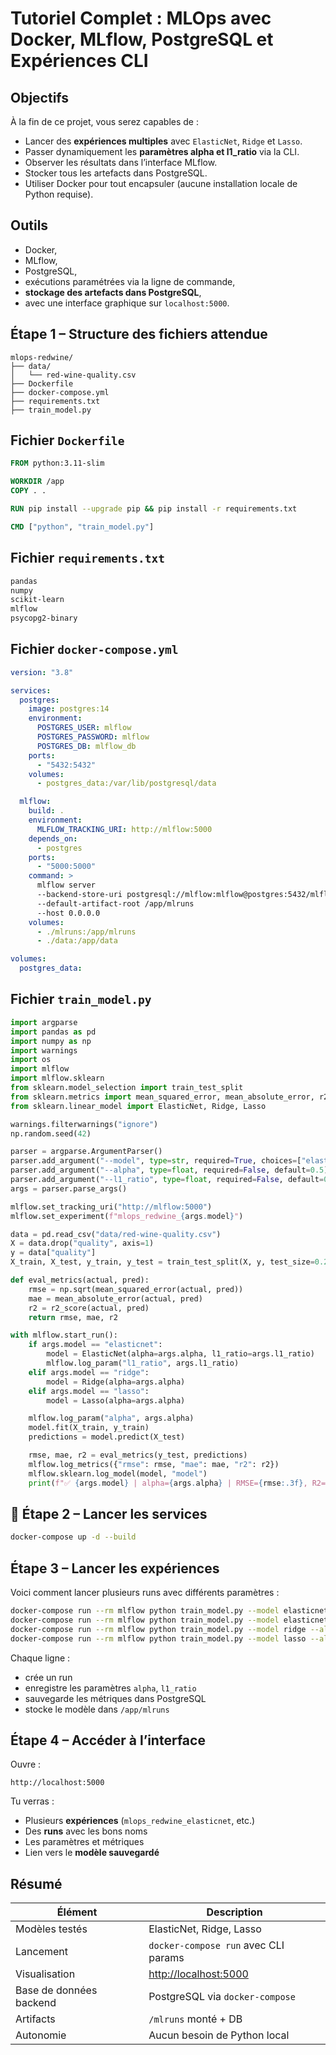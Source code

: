 #  Tutoriel Complet : MLOps avec Docker, MLflow, PostgreSQL et Expériences CLI

##  Objectifs

À la fin de ce projet, vous serez capables de :

* Lancer des **expériences multiples** avec `ElasticNet`, `Ridge` et `Lasso`.
* Passer dynamiquement les **paramètres alpha et l1\_ratio** via la CLI.
* Observer les résultats dans l’interface MLflow.
* Stocker tous les artefacts dans PostgreSQL.
* Utiliser Docker pour tout encapsuler (aucune installation locale de Python requise).


##  Outils

* Docker,
* MLflow,
* PostgreSQL,
* exécutions paramétrées via la ligne de commande,
* **stockage des artefacts dans PostgreSQL**,
* avec une interface graphique sur `localhost:5000`.



##  Étape 1 – Structure des fichiers attendue

```
mlops-redwine/
├── data/
│   └── red-wine-quality.csv
├── Dockerfile
├── docker-compose.yml
├── requirements.txt
├── train_model.py
```



##  Fichier `Dockerfile`

```Dockerfile
FROM python:3.11-slim

WORKDIR /app
COPY . .

RUN pip install --upgrade pip && pip install -r requirements.txt

CMD ["python", "train_model.py"]
```



##  Fichier `requirements.txt`

```txt
pandas
numpy
scikit-learn
mlflow
psycopg2-binary
```



##  Fichier `docker-compose.yml`

```yaml
version: "3.8"

services:
  postgres:
    image: postgres:14
    environment:
      POSTGRES_USER: mlflow
      POSTGRES_PASSWORD: mlflow
      POSTGRES_DB: mlflow_db
    ports:
      - "5432:5432"
    volumes:
      - postgres_data:/var/lib/postgresql/data

  mlflow:
    build: .
    environment:
      MLFLOW_TRACKING_URI: http://mlflow:5000
    depends_on:
      - postgres
    ports:
      - "5000:5000"
    command: >
      mlflow server
      --backend-store-uri postgresql://mlflow:mlflow@postgres:5432/mlflow_db
      --default-artifact-root /app/mlruns
      --host 0.0.0.0
    volumes:
      - ./mlruns:/app/mlruns
      - ./data:/app/data

volumes:
  postgres_data:
```



##  Fichier `train_model.py`

```python
import argparse
import pandas as pd
import numpy as np
import warnings
import os
import mlflow
import mlflow.sklearn
from sklearn.model_selection import train_test_split
from sklearn.metrics import mean_squared_error, mean_absolute_error, r2_score
from sklearn.linear_model import ElasticNet, Ridge, Lasso

warnings.filterwarnings("ignore")
np.random.seed(42)

parser = argparse.ArgumentParser()
parser.add_argument("--model", type=str, required=True, choices=["elasticnet", "ridge", "lasso"])
parser.add_argument("--alpha", type=float, required=False, default=0.5)
parser.add_argument("--l1_ratio", type=float, required=False, default=0.5)
args = parser.parse_args()

mlflow.set_tracking_uri("http://mlflow:5000")
mlflow.set_experiment(f"mlops_redwine_{args.model}")

data = pd.read_csv("data/red-wine-quality.csv")
X = data.drop("quality", axis=1)
y = data["quality"]
X_train, X_test, y_train, y_test = train_test_split(X, y, test_size=0.25)

def eval_metrics(actual, pred):
    rmse = np.sqrt(mean_squared_error(actual, pred))
    mae = mean_absolute_error(actual, pred)
    r2 = r2_score(actual, pred)
    return rmse, mae, r2

with mlflow.start_run():
    if args.model == "elasticnet":
        model = ElasticNet(alpha=args.alpha, l1_ratio=args.l1_ratio)
        mlflow.log_param("l1_ratio", args.l1_ratio)
    elif args.model == "ridge":
        model = Ridge(alpha=args.alpha)
    elif args.model == "lasso":
        model = Lasso(alpha=args.alpha)

    mlflow.log_param("alpha", args.alpha)
    model.fit(X_train, y_train)
    predictions = model.predict(X_test)

    rmse, mae, r2 = eval_metrics(y_test, predictions)
    mlflow.log_metrics({"rmse": rmse, "mae": mae, "r2": r2})
    mlflow.sklearn.log_model(model, "model")
    print(f"✅ {args.model} | alpha={args.alpha} | RMSE={rmse:.3f}, R2={r2:.3f}")
```


## 🧪 Étape 2 – Lancer les services

```bash
docker-compose up -d --build
```



##  Étape 3 – Lancer les expériences

Voici comment lancer plusieurs runs avec différents paramètres :

```bash
docker-compose run --rm mlflow python train_model.py --model elasticnet --alpha 0.3 --l1_ratio 0.2
docker-compose run --rm mlflow python train_model.py --model elasticnet --alpha 0.6 --l1_ratio 0.7
docker-compose run --rm mlflow python train_model.py --model ridge --alpha 0.5
docker-compose run --rm mlflow python train_model.py --model lasso --alpha 1.0
```

Chaque ligne :

 -  crée un run
 -  enregistre les paramètres `alpha`, `l1_ratio`
 -  sauvegarde les métriques dans PostgreSQL
 -  stocke le modèle dans `/app/mlruns`



##  Étape 4 – Accéder à l’interface

Ouvre :

```
http://localhost:5000
```

Tu verras :

* Plusieurs **expériences** (`mlops_redwine_elasticnet`, etc.)
* Des **runs** avec les bons noms
* Les paramètres et métriques
* Lien vers le **modèle sauvegardé**


##  Résumé 

| Élément                 | Description                                    |
| ----------------------- | ---------------------------------------------- |
| Modèles testés          | ElasticNet, Ridge, Lasso                       |
| Lancement               | `docker-compose run` avec CLI params           |
| Visualisation           | [http://localhost:5000](http://localhost:5000) |
| Base de données backend | PostgreSQL via `docker-compose`                |
| Artifacts               | `/mlruns` monté + DB                           |
| Autonomie               | Aucun besoin de Python local                   |


